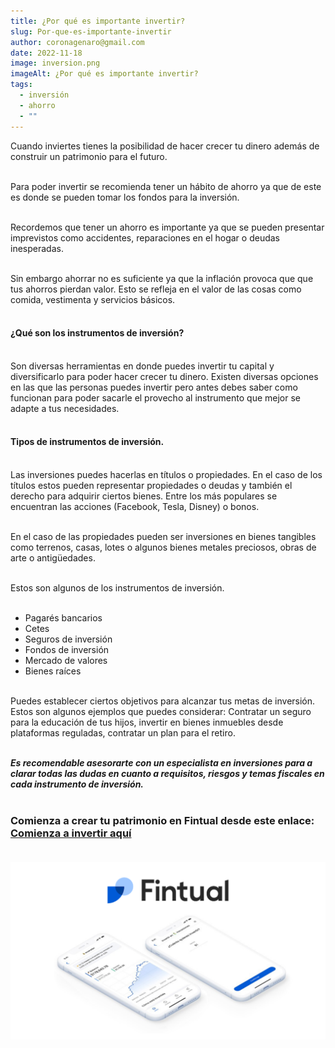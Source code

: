 ```yaml
---
title: ¿Por qué es importante invertir?
slug: Por-que-es-importante-invertir
author: coronagenaro@gmail.com
date: 2022-11-18
image: inversion.png
imageAlt: ¿Por qué es importante invertir?
tags:
  - inversión
  - ahorro
  - ""
---
```

C﻿uando inviertes tienes la posibilidad de hacer crecer tu dinero además de construir un patrimonio para el futuro.<br/><br/>

P﻿ara poder invertir se recomienda tener un hábito de ahorro ya que de este es donde se pueden tomar los fondos para la inversión.<br/><br/>

R﻿ecordemos que tener un ahorro es importante ya que se pueden presentar imprevistos como accidentes, reparaciones en el hogar o deudas inesperadas.<br/><br/>

S﻿in embargo ahorrar no es suficiente ya que la inflación provoca que que tus ahorros pierdan valor. Esto se refleja en el valor de las cosas como comida, vestimenta y servicios básicos.<br/><br/>

#### **¿Qué son los instrumentos de inversión?<br/><br/>**

Son diversas herramientas en donde puedes invertir tu capital y diversificarlo para poder hacer crecer tu dinero. Existen diversas opciones en las que las personas puedes invertir pero antes debes saber como funcionan para poder sacarle el provecho al instrumento que mejor se adapte a tus necesidades.<br/><br/>

#### **Tipos de instrumentos de inversión.<br/><br/>**

Las inversiones puedes hacerlas en títulos o propiedades. En el caso de los títulos estos pueden representar propiedades o deudas y también el derecho para adquirir ciertos bienes. Entre los más populares se encuentran las acciones (Facebook, Tesla, Disney) o bonos.<br/><br/>

E﻿n el caso de las propiedades pueden ser inversiones en bienes tangibles como terrenos, casas, lotes o algunos bienes metales preciosos, obras de arte o antigüedades.<br/><br/>

E﻿stos son algunos de los instrumentos de inversión.<br/><br/>

* P﻿agarés bancarios
* C﻿etes
* S﻿eguros de inversión
* F﻿ondos de inversión
* M﻿ercado de valores
* B﻿ienes raíces<br/><br/>

Puedes establecer ciertos objetivos para alcanzar tus metas de inversión. E﻿stos son algunos ejemplos que puedes considerar: C﻿ontratar un seguro para la educación de tus hijos, invertir en bienes inmuebles desde plataformas reguladas, contratar un plan para el retiro.<br/><br/>

***Es recomendable asesorarte con un especialista en inversiones para a clarar todas las dudas en cuanto a requisitos, riesgos y temas fiscales en cada instrumento de inversión.***<br/><br/>

### C﻿omienza a crear tu patrimonio en Fintual desde este enlace: [Comienza a invertir aquí](https://fintual.mx/r/genaroc6)<br/><br/>

![](fintualportafablog.png)